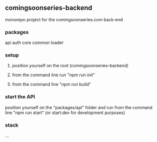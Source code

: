 ## comingsoonseries-backend

monorepo project for the comingsoonseries.com back-end

### packages

api
auth
core
common
loader

### setup

1. position yourself on the root (comingsoonseries-backend)

2. from the command line run "npm run init"

3. from the command line "npm run build"

### start the API

position yourself on the "packages/api" folder and run from the command line "npm run start" (or start:dev for development purposes)

### stack

...
